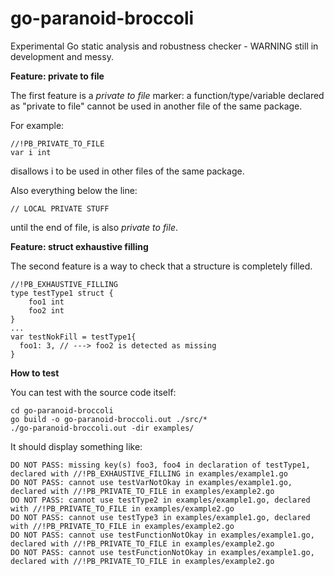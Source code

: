 # go-paranoid-broccoli
Experimental Go static analysis and robustness checker - WARNING still in development and messy.

**Feature: private to file**

The first feature is a _private to file_ marker: a function/type/variable declared as "private to file" cannot be used in another file of the same package.

For example:
```
//!PB_PRIVATE_TO_FILE
var i int
```
disallows i to be used in other files of the same package.

Also everything below the line:
```
// LOCAL PRIVATE STUFF
```
until the end of file, is also _private to file_.

**Feature: struct exhaustive filling**

The second feature is a way to check that a structure is completely filled.
```
//!PB_EXHAUSTIVE_FILLING
type testType1 struct {
	foo1 int
	foo2 int
}
...
var testNokFill = testType1{
  foo1: 3, // ---> foo2 is detected as missing
}
```

**How to test**

You can test with the source code itself:

```
cd go-paranoid-broccoli
go build -o go-paranoid-broccoli.out ./src/*
./go-paranoid-broccoli.out -dir examples/
```

It should display something like:
```
DO NOT PASS: missing key(s) foo3, foo4 in declaration of testType1, declared with //!PB_EXHAUSTIVE_FILLING in examples/example1.go
DO NOT PASS: cannot use testVarNotOkay in examples/example1.go, declared with //!PB_PRIVATE_TO_FILE in examples/example2.go
DO NOT PASS: cannot use testType2 in examples/example1.go, declared with //!PB_PRIVATE_TO_FILE in examples/example2.go
DO NOT PASS: cannot use testType3 in examples/example1.go, declared with //!PB_PRIVATE_TO_FILE in examples/example2.go
DO NOT PASS: cannot use testFunctionNotOkay in examples/example1.go, declared with //!PB_PRIVATE_TO_FILE in examples/example2.go
DO NOT PASS: cannot use testFunctionNotOkay in examples/example1.go, declared with //!PB_PRIVATE_TO_FILE in examples/example2.go
```

